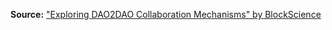 **Source:** ["Exploring DAO2DAO Collaboration Mechanisms" by BlockScience](https://medium.com/primedao/exploring-dao2dao-collaboration-mechanisms-c37218a17a21)
